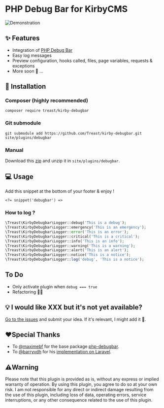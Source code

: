 # PHP Debug Bar for KirbyCMS

![Demonstration](https://user-images.githubusercontent.com/3629578/235644730-5c40eed9-048f-4bbb-b72a-5d5441e50549.gif)

## ✨ Features

- Integration of [PHP Debug Bar](https://github.com/maximebf/php-debugbar)
- Easy log messages
- Preview configuration, hooks called, files, page variables, requests & exceptions
- More soon 👀 ...

## 🔌 Installation

### Composer (highly recommended)

    composer require treast/kirby-debugbar

### Git submodule

    git submodule add https://github.com/Treast/kirby-debugbar.git site/plugins/debugbar

### Manual

Download this [zip](https://github.com/Treast/kirby-debugbar/archive/refs/heads/main.zip) and unzip it in `site/plugins/debugbar`.

## 💻 Usage

Add this snippet at the bottom of your footer & enjoy !

    <?= snippet('debugbar') =>

### How to log ?

```php
\Treast\KirbyDebugbar\Logger::debug('This is a debug');
\Treast\KirbyDebugbar\Logger::emergency('This is an emergency');
\Treast\KirbyDebugbar\Logger::error('This is an error');
\Treast\KirbyDebugbar\Logger::critical('This is a critical');
\Treast\KirbyDebugbar\Logger::info('This is an info');
\Treast\KirbyDebugbar\Logger::warning('This is a warning');
\Treast\KirbyDebugbar\Logger::alert('This is an alert');
\Treast\KirbyDebugbar\Logger::notice('This is a notice');
\Treast\KirbyDebugbar\Logger::log('debug', 'This is a notice');
```

## To Do

- Only activate plugin when `debug === true`
- Refactoring 😮‍💨

## 💡 I would like XXX but it's not yet available?

[Go to the issues](https://github.com/Treast/kirby-debugbar/issues) and submit your idea. If it's relevant, I might add it 🫶.

## ❤️Special Thanks

- To [@maximebf](https://www.github.com/maximebf) for the base package [php-debugbar](https://github.com/maximebf/php-debugbar).
- To [@barryvdh](https://www.github.com/barryvdh) for his [implementation on Laravel](https://github.com/barryvdh/laravel-debugbar).

## ⚠️Warning

Please note that this plugin is provided as is, without any express or implied warranty of operation. By using this plugin, you agree to do so at your own risk. I am not responsible for any direct or indirect damage resulting from the use of this plugin, including loss of data, operating errors, service interruptions, or any other consequence related to the use of this plugin.
